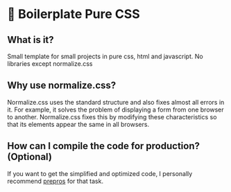# 🤗 Boilerplate Pure CSS

## What is it?

Small template for small projects in pure css, html and javascript. No libraries except normalize.css

## Why use normalize.css?

Normalize.css uses the standard structure and also fixes almost all errors in it. For example, it solves the problem of displaying a form from one browser to another. Normalize.css fixes this by modifying these characteristics so that its elements appear the same in all browsers.

## How can I compile the code for production? (Optional)

If you want to get the simplified and optimized code, I personally recommend [prepros](https://prepros.io) for that task.